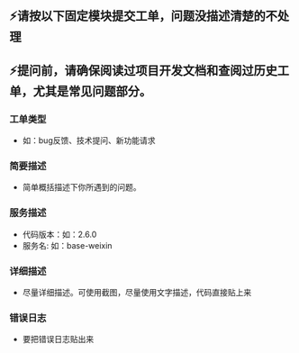 ## ⚡请按以下固定模块提交工单，问题没描述清楚的不处理
## ⚡提问前，请确保阅读过项目开发文档和查阅过历史工单，尤其是常见问题部分。

### 工单类型
* 如：bug反馈、技术提问、新功能请求

### 简要描述
* 简单概括描述下你所遇到的问题。

### 服务描述
* 代码版本：如：2.6.0
* 服务名: 如：base-weixin

### 详细描述
* 尽量详细描述。可使用截图，尽量使用文字描述，代码直接贴上来

### 错误日志
* 要把错误日志贴出来
